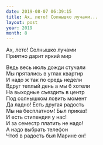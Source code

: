 ```yaml
---
date: 2019-08-07 06:39:15
title: Ах, лето! Солнышко лучами...
layout: post
year: 2019
month: 8
---
```

Ах, лето! Солнышко лучами<br/>
Приятно дарит яркий мир<br/>
<!--more-->
Ведь весь июль дожди стучали<br/>
Мы прятались в углах квартир<br/>
И надо ж так по средь недели<br/>
Вдруг теплый день а мы б хотели<br/>
На выходные съездить в центр<br/>
Под солнышком ловить момент<br/>
Да ладно! Есть другая радость<br/>
Мы на бесплатном! Был приказ!<br/>
И есть стипендия у нас!<br/>
И за семестр платить не надо!<br/>
А надо выбрать телефон<br/>
Чтоб в радость был Марине он!<br/>
